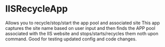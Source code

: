 # IISRecycleApp
Allows you to recycle/stop/start the app pool and associated site
This app captures the site name based on user input and then finds the APP pool associated with the IIS website and stops/starts/recycles them noth upon command.  Good for testing updated config and code changes.
